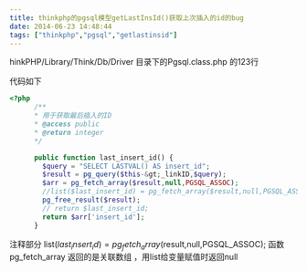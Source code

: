 ```yaml
---
title: thinkphp的pgsql模型getLastInsId()获取上次插入的id的bug
date: 2014-06-23 14:48:44
tags: ["thinkphp","pgsql","getlastinsid"]
---
```


hinkPHP/Library/Think/Db/Driver 目录下的Pgsql.class.php 的123行

代码如下

```PHP
<?php
      /**
      * 用于获取最后插入的ID
      * @access public
      * @return integer
      */

      public function last_insert_id() {
        $query = "SELECT LASTVAL() AS insert_id";
        $result = pg_query($this-&gt;_linkID,$query);
        $arr = pg_fetch_array($result,null,PGSQL_ASSOC);
        //list($last_insert_id) = pg_fetch_array($result,null,PGSQL_ASSOC);
        pg_free_result($result);
        // return $last_insert_id;
        return $arr['insert_id'];
      }
```
注释部分 list($last_insert_id) = pg_fetch_array($result,null,PGSQL_ASSOC); 函数pg_fetch_array 返回的是关联数组  ，用list给变量赋值时返回null
